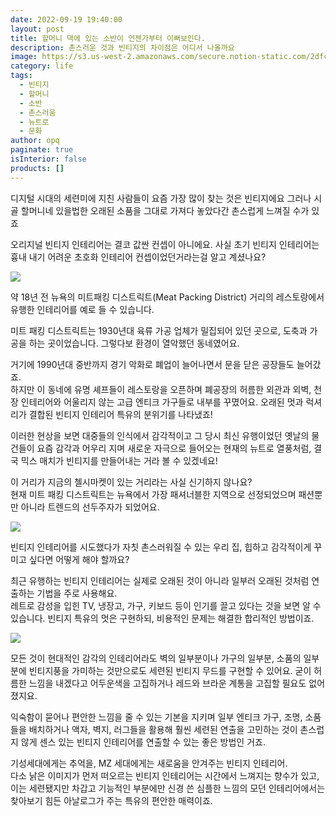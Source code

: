 ```yaml
---
date: 2022-09-19 19:40:00
layout: post
title: 할머니 댁에 있는 소반이 언젠가부터 이뻐보인다.
description: 촌스러운 것과 빈티지의 차이점은 어디서 나올까요
image: https://s3.us-west-2.amazonaws.com/secure.notion-static.com/2dfca38a-57f4-4ac4-b775-b0f6e111f50d/Untitled.png?X-Amz-Algorithm=AWS4-HMAC-SHA256&X-Amz-Content-Sha256=UNSIGNED-PAYLOAD&X-Amz-Credential=AKIAT73L2G45EIPT3X45%2F20220920%2Fus-west-2%2Fs3%2Faws4_request&X-Amz-Date=20220920T104042Z&X-Amz-Expires=86400&X-Amz-Signature=3271c9296c0c043b52c59c74eb09b73953c2950ab49d3892cdf737106d2adadb&X-Amz-SignedHeaders=host&response-content-disposition=filename%20%3D%22Untitled.png%22&x-id=GetObject
category: life
tags:
  - 빈티지
  - 할머니
  - 소반
  - 촌스러움
  - 뉴트로
  - 문화
author: opq
paginate: true
isInterior: false
products: []
---
```

디지털 시대의 세련미에 지친 사람들이 요즘 가장 많이 찾는 것은 빈티지에요
그러나 시골 할머니네 있을법한 오래된 소품을 그대로 가져다 놓았다간 촌스럽게 느껴질 수가 있죠

오리지널 빈티지 인테리어는 결코 값싼 컨셉이 아니에요. 사실 초기 빈티지 인테리어는 흉내 내기 어려운 초호화 인테리어 컨셉이었던거라는걸 알고 계셨나요?

![](https://s3.us-west-2.amazonaws.com/secure.notion-static.com/358ce657-8f50-4954-adc6-234ce45b0d26/Untitled.png?X-Amz-Algorithm=AWS4-HMAC-SHA256&X-Amz-Content-Sha256=UNSIGNED-PAYLOAD&X-Amz-Credential=AKIAT73L2G45EIPT3X45%2F20220920%2Fus-west-2%2Fs3%2Faws4_request&X-Amz-Date=20220920T105115Z&X-Amz-Expires=86400&X-Amz-Signature=774b72c293b4ca30259d8acfb93ac39b97afa31253be31f468e38ed44b8925ae&X-Amz-SignedHeaders=host&response-content-disposition=filename%20%3D%22Untitled.png%22&x-id=GetObject)

약 18년 전 뉴욕의 미트패킹 디스트릭트(Meat Packing District) 거리의 레스토랑에서 유행한 인테리어를 예로 들 수 있습니다.

미트 패킹 디스트릭트는 1930년대 육류 가공 업체가 밀집되어 있던 곳으로, 도축과 가공을 하는 곳이었습니다. 그렇다보 환경이 열악했던 동네였어요. 

거기에 1990년대 중반까지 경기 악화로 폐업이 늘어나면서 문을 닫은 공장들도 늘어갔죠. \
하지만 이 동네에 유명 셰프들이 레스토랑을 오픈하며 폐공장의 허름한 외관과 외벽, 천장 인테리어와 어울리지 않는 고급 엔티크 가구들로 내부를 꾸몄어요. 오래된 멋과 럭셔리가 결합된 빈티지 인테리어 특유의 분위기를 나타냈죠! 

이러한 현상을 보면 대중들의 인식에서 감각적이고 그 당시 최신 유행이었던 옛날의 물건들이 요즘 감각과 어우리 지며 새로운 자극으로 들어오는 현재의 뉴트로 열풍처럼, 결국 믹스 매치가 빈티지를 만들어내는 거라 볼 수 있겠네요!

이 거리가 지금의 첼시마켓이 있는 거리라는 사실 신기하지 않나요? \
현재 미트 패킹 디스트릭트는 뉴욕에서 가장 패셔너블한 지역으로 선정되었으며 패션뿐만 아니라 트렌드의 선두주자가 되었어요.

![](https://s3.us-west-2.amazonaws.com/secure.notion-static.com/6be03562-bd20-4cfc-8aad-8fcf97fca4a7/Untitled.png?X-Amz-Algorithm=AWS4-HMAC-SHA256&X-Amz-Content-Sha256=UNSIGNED-PAYLOAD&X-Amz-Credential=AKIAT73L2G45EIPT3X45%2F20220920%2Fus-west-2%2Fs3%2Faws4_request&X-Amz-Date=20220920T105542Z&X-Amz-Expires=86400&X-Amz-Signature=bd9c8d09bada10c3acbea219376a46db98482bb196db525f06e7757bf8b42bef&X-Amz-SignedHeaders=host&response-content-disposition=filename%20%3D%22Untitled.png%22&x-id=GetObject)

빈티지 인테리어를 시도했다가 자칫 촌스러워질 수 있는 우리 집, 힙하고 감각적이게 꾸미고 싶다면 어떻게 해야 할까요? 

최근 유행하는 빈티지 인테리어는 실제로 오래된 것이 아니라 일부러 오래된 것처럼 연출하는 기법을 주로 사용해요. \
레트로 감성을 입힌 TV, 냉장고, 가구, 키보드 등이 인기를 끌고 있다는 것을 보면 알 수 있습니다. 빈티지 특유의 멋은 구현하되, 비용적인 문제는 해결한 합리적인 방법이죠.

![](https://s3.us-west-2.amazonaws.com/secure.notion-static.com/28aea1a7-c73d-436b-a7b0-240bcb6465ca/Untitled.png?X-Amz-Algorithm=AWS4-HMAC-SHA256&X-Amz-Content-Sha256=UNSIGNED-PAYLOAD&X-Amz-Credential=AKIAT73L2G45EIPT3X45%2F20220920%2Fus-west-2%2Fs3%2Faws4_request&X-Amz-Date=20220920T105735Z&X-Amz-Expires=86400&X-Amz-Signature=097a03bcb5c8543293452babee7f5017290b38055f9f7fa1e0e0a35bebe40e41&X-Amz-SignedHeaders=host&response-content-disposition=filename%20%3D%22Untitled.png%22&x-id=GetObject)

모든 것이 현대적인 감각의 인테리어라도 벽의 일부분이나 가구의 일부분, 소품의 일부분에 빈티지풍을 가미하는 것만으로도 세련된 빈티지 무드를 구현할 수 있어요. 굳이 허름한 느낌을 내겠다고 어두운색을 고집하거나 레드와 브라운 계통을 고집할 필요도 없어졌지요.

익숙함이 묻어나 편안한 느낌을 줄 수 있는 기본을 지키며 일부 엔티크 가구, 조명, 소품들을 배치하거나 액자, 벽지, 러그들을 활용해 훨씬 세련된 연출을 고민하는 것이 촌스럽지 않게 센스 있는 빈티지 인테리어를 연출할 수 있는 좋은 방법인 거죠.

기성세대에게는 추억을, MZ 세대에게는 새로움을 안겨주는 빈티지 인테리어. \
다소 낡은 이미지가 먼저 떠오르는 빈티지 인테리어는 시간에서 느껴지는 향수가 있고, 이는 세련됐지만 차갑고 기능적인 부분에만 신경 쓴 심플한 느낌의 모던 인테리어에서는 찾아보기 힘든 아날로그가 주는 특유의 편안한 매력이죠.